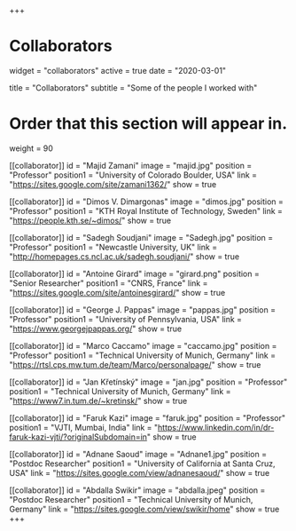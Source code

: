 +++
# Collaborators
widget = "collaborators"
active = true
date = "2020-03-01"

title = "Collaborators"
subtitle = "Some of the people I worked with"

# Order that this section will appear in.
weight = 90

[[collaborator]]
	id = "Majid Zamani"
	image = "majid.jpg"
  position = "Professor"
	position1 = "University of Colorado Boulder, USA"
	link = "https://sites.google.com/site/zamani1362/"
	show = true

[[collaborator]]
	id = "Dimos V. Dimargonas"
	image = "dimos.jpg"
  position = "Professor"
	position1 = "KTH Royal Institute of Technology, Sweden"
	link = "https://people.kth.se/~dimos/"
	show = true 
  
[[collaborator]]
	id = "Sadegh Soudjani"
	image = "Sadegh.jpg"
  position = "Professor"
	position1 = "Newcastle University, UK"
	link = "http://homepages.cs.ncl.ac.uk/sadegh.soudjani/"
	show = true
  
[[collaborator]]
	id = "Antoine Girard"
	image = "girard.png"
  position = "Senior Researcher"
	position1 = "CNRS, France"
	link = "https://sites.google.com/site/antoinesgirard/"
	show = true

[[collaborator]]
	id = "George J. Pappas"
	image = "pappas.jpg"
  position = "Professor"
	position1 = "University of Pennsylvania, USA"
	link = "https://www.georgejpappas.org/"
	show = true
  
[[collaborator]]
	id = "Marco Caccamo"
	image = "caccamo.jpg"
  position = "Professor"
	position1 = "Technical University of Munich, Germany"
	link = "https://rtsl.cps.mw.tum.de/team/Marco/personalpage/"
	show = true

[[collaborator]]
	id = "Jan Křetínský"
	image = "jan.jpg"
  position = "Professor"
	position1 = "Technical University of Munich, Germany"
	link = "https://www7.in.tum.de/~kretinsk/"
	show = true 

[[collaborator]]
	id = "Faruk Kazi"
	image = "faruk.jpg"
  position = "Professor"
	position1 = "VJTI, Mumbai, India"
	link = "https://www.linkedin.com/in/dr-faruk-kazi-vjti/?originalSubdomain=in"
	show = true 
  
[[collaborator]]
	id = "Adnane Saoud"
	image = "Adnane1.jpg"
  position = "Postdoc Researcher"
	position1 = "University of California at Santa Cruz, USA"
	link = "https://sites.google.com/view/adnanesaoud/"
	show = true 

[[collaborator]]
	id = "Abdalla Swikir"
	image = "abdalla.jpeg"
  position = "Postdoc Researcher"
	position1 = "Technical University of Munich, Germany"
	link = "https://sites.google.com/view/swikir/home"
	show = true 
+++
